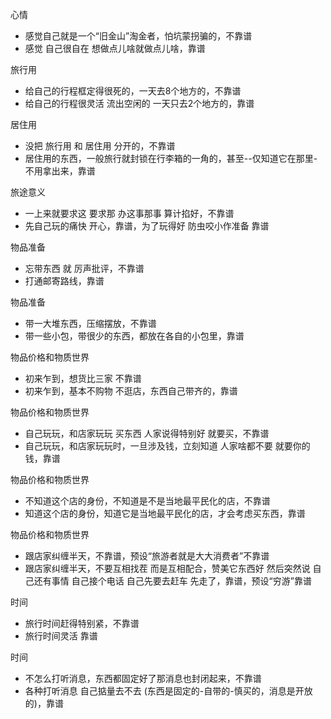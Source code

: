 
心情
- 感觉自己就是一个“旧金山”淘金者，怕坑蒙拐骗的，不靠谱
- 感觉 自己很自在 想做点儿啥就做点儿啥，靠谱

旅行用
- 给自己的行程框定得很死的，一天去8个地方的，不靠谱
- 给自己的行程很灵活 流出空闲的 一天只去2个地方的，靠谱

居住用
- 没把 旅行用 和 居住用 分开的，不靠谱
- 居住用的东西，一般旅行就封锁在行李箱的一角的，甚至--仅知道它在那里-不用拿出来，靠谱

旅途意义
- 一上来就要求这 要求那 办这事那事 算计掐好，不靠谱
- 先自己玩的痛快 开心，靠谱，为了玩得好 防虫咬小作准备 靠谱

物品准备
- 忘带东西 就 厉声批评，不靠谱
- 打通邮寄路线，靠谱

物品准备
- 带一大堆东西，压缩摆放，不靠谱
- 带一些小包，带很少的东西，都放在各自的小包里，靠谱

物品价格和物质世界
- 初来乍到，想货比三家 不靠谱
- 初来乍到，基本不购物 不逛店，东西自己带齐的，靠谱

物品价格和物质世界
- 自己玩玩，和店家玩玩 买东西 人家说得特别好 就要买，不靠谱
- 自己玩玩，和店家玩玩时，一旦涉及钱，立刻知道 人家啥都不要 就要你的钱，靠谱

物品价格和物质世界
- 不知道这个店的身份，不知道是不是当地最平民化的店，不靠谱
- 知道这个店的身份，知道它是当地最平民化的店，才会考虑买东西，靠谱

物品价格和物质世界
- 跟店家纠缠半天，不靠谱，预设“旅游者就是大大消费者”不靠谱
- 跟店家纠缠半天，不要互相找茬 而是互相配合，赞美它东西好 然后突然说 自己还有事情 自己接个电话 自己先要去赶车 先走了，靠谱，预设“穷游”靠谱

时间
- 旅行时间赶得特别紧，不靠谱
- 旅行时间灵活 靠谱

时间
- 不怎么打听消息，东西都固定好了那消息也封闭起来，不靠谱
- 各种打听消息 自己掂量去不去 (东西是固定的-自带的-慎买的，消息是开放的)，靠谱




